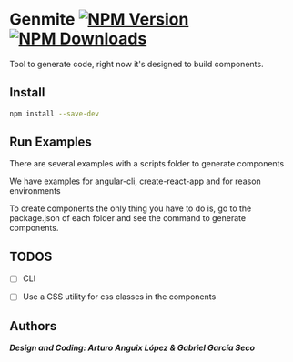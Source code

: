 # Genmite [![NPM Version](https://img.shields.io/npm/v/genmite.svg)](https://www.npmjs.com/package/genmite) [![NPM Downloads](https://img.shields.io/npm/dm/genmite.svg)](https://www.npmjs.com/package/genmite)

Tool to generate code, right now it's designed to build components.

## Install

```sh
npm install --save-dev
```

## Run Examples

There are several examples with a scripts folder to generate components

We have examples for angular-cli, create-react-app and for reason environments

To create components the only thing you have to do is, go to the package.json of each
folder and see the command to generate components.

## TODOS
* [ ] CLI
* [ ] Use a CSS utility for css classes in the components


## Authors

***Design and Coding: Arturo Anguix López & Gabriel García Seco***

